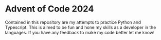 # Advent of Code 2024

Contained in this repository are my attempts to practice Python and Typescript. This is aimed to be fun and hone my skills as a developer in the languages. If you have any feedback to make my code better let me know!